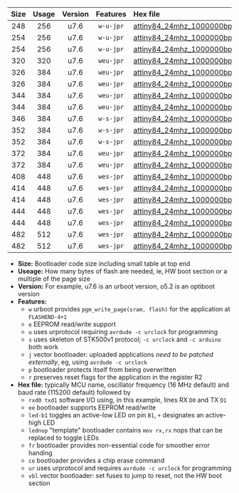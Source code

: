|Size|Usage|Version|Features|Hex file|
|:-:|:-:|:-:|:-:|:--|
|248|256|u7.6|`w-u-jpr`|[attiny84_24mhz_1000000bps_rxa3_txa2_ur_vbl.hex](https://raw.githubusercontent.com/stefanrueger/urboot/main/bootloaders/attiny84/fcpu_24mhz/1000000_bps/attiny84_24mhz_1000000bps_rxa3_txa2_ur_vbl.hex)|
|254|256|u7.6|`w-u-jpr`|[attiny84_24mhz_1000000bps_rxa3_txa2_led+a4_ur_vbl.hex](https://raw.githubusercontent.com/stefanrueger/urboot/main/bootloaders/attiny84/fcpu_24mhz/1000000_bps/attiny84_24mhz_1000000bps_rxa3_txa2_led+a4_ur_vbl.hex)|
|254|256|u7.6|`w-u-jpr`|[attiny84_24mhz_1000000bps_rxa3_txa2_lednop_ur_vbl.hex](https://raw.githubusercontent.com/stefanrueger/urboot/main/bootloaders/attiny84/fcpu_24mhz/1000000_bps/attiny84_24mhz_1000000bps_rxa3_txa2_lednop_ur_vbl.hex)|
|320|320|u7.6|`weu-jpr`|[attiny84_24mhz_1000000bps_rxa3_txa2_ee_ur_vbl.hex](https://raw.githubusercontent.com/stefanrueger/urboot/main/bootloaders/attiny84/fcpu_24mhz/1000000_bps/attiny84_24mhz_1000000bps_rxa3_txa2_ee_ur_vbl.hex)|
|326|384|u7.6|`weu-jpr`|[attiny84_24mhz_1000000bps_rxa3_txa2_ee_led+a4_ur_vbl.hex](https://raw.githubusercontent.com/stefanrueger/urboot/main/bootloaders/attiny84/fcpu_24mhz/1000000_bps/attiny84_24mhz_1000000bps_rxa3_txa2_ee_led+a4_ur_vbl.hex)|
|326|384|u7.6|`weu-jpr`|[attiny84_24mhz_1000000bps_rxa3_txa2_ee_lednop_ur_vbl.hex](https://raw.githubusercontent.com/stefanrueger/urboot/main/bootloaders/attiny84/fcpu_24mhz/1000000_bps/attiny84_24mhz_1000000bps_rxa3_txa2_ee_lednop_ur_vbl.hex)|
|344|384|u7.6|`weu-jpr`|[attiny84_24mhz_1000000bps_rxa3_txa2_ee_led+a4_fr_ur_vbl.hex](https://raw.githubusercontent.com/stefanrueger/urboot/main/bootloaders/attiny84/fcpu_24mhz/1000000_bps/attiny84_24mhz_1000000bps_rxa3_txa2_ee_led+a4_fr_ur_vbl.hex)|
|344|384|u7.6|`weu-jpr`|[attiny84_24mhz_1000000bps_rxa3_txa2_ee_lednop_fr_ur_vbl.hex](https://raw.githubusercontent.com/stefanrueger/urboot/main/bootloaders/attiny84/fcpu_24mhz/1000000_bps/attiny84_24mhz_1000000bps_rxa3_txa2_ee_lednop_fr_ur_vbl.hex)|
|346|384|u7.6|`w-s-jpr`|[attiny84_24mhz_1000000bps_rxa3_txa2_vbl.hex](https://raw.githubusercontent.com/stefanrueger/urboot/main/bootloaders/attiny84/fcpu_24mhz/1000000_bps/attiny84_24mhz_1000000bps_rxa3_txa2_vbl.hex)|
|352|384|u7.6|`w-s-jpr`|[attiny84_24mhz_1000000bps_rxa3_txa2_led+a4_vbl.hex](https://raw.githubusercontent.com/stefanrueger/urboot/main/bootloaders/attiny84/fcpu_24mhz/1000000_bps/attiny84_24mhz_1000000bps_rxa3_txa2_led+a4_vbl.hex)|
|352|384|u7.6|`w-s-jpr`|[attiny84_24mhz_1000000bps_rxa3_txa2_lednop_vbl.hex](https://raw.githubusercontent.com/stefanrueger/urboot/main/bootloaders/attiny84/fcpu_24mhz/1000000_bps/attiny84_24mhz_1000000bps_rxa3_txa2_lednop_vbl.hex)|
|372|384|u7.6|`weu-jpr`|[attiny84_24mhz_1000000bps_rxa3_txa2_ee_led+a4_fr_ce_ur_vbl.hex](https://raw.githubusercontent.com/stefanrueger/urboot/main/bootloaders/attiny84/fcpu_24mhz/1000000_bps/attiny84_24mhz_1000000bps_rxa3_txa2_ee_led+a4_fr_ce_ur_vbl.hex)|
|372|384|u7.6|`weu-jpr`|[attiny84_24mhz_1000000bps_rxa3_txa2_ee_lednop_fr_ce_ur_vbl.hex](https://raw.githubusercontent.com/stefanrueger/urboot/main/bootloaders/attiny84/fcpu_24mhz/1000000_bps/attiny84_24mhz_1000000bps_rxa3_txa2_ee_lednop_fr_ce_ur_vbl.hex)|
|408|448|u7.6|`wes-jpr`|[attiny84_24mhz_1000000bps_rxa3_txa2_ee_vbl.hex](https://raw.githubusercontent.com/stefanrueger/urboot/main/bootloaders/attiny84/fcpu_24mhz/1000000_bps/attiny84_24mhz_1000000bps_rxa3_txa2_ee_vbl.hex)|
|414|448|u7.6|`wes-jpr`|[attiny84_24mhz_1000000bps_rxa3_txa2_ee_led+a4_vbl.hex](https://raw.githubusercontent.com/stefanrueger/urboot/main/bootloaders/attiny84/fcpu_24mhz/1000000_bps/attiny84_24mhz_1000000bps_rxa3_txa2_ee_led+a4_vbl.hex)|
|414|448|u7.6|`wes-jpr`|[attiny84_24mhz_1000000bps_rxa3_txa2_ee_lednop_vbl.hex](https://raw.githubusercontent.com/stefanrueger/urboot/main/bootloaders/attiny84/fcpu_24mhz/1000000_bps/attiny84_24mhz_1000000bps_rxa3_txa2_ee_lednop_vbl.hex)|
|444|448|u7.6|`wes-jpr`|[attiny84_24mhz_1000000bps_rxa3_txa2_ee_led+a4_fr_vbl.hex](https://raw.githubusercontent.com/stefanrueger/urboot/main/bootloaders/attiny84/fcpu_24mhz/1000000_bps/attiny84_24mhz_1000000bps_rxa3_txa2_ee_led+a4_fr_vbl.hex)|
|444|448|u7.6|`wes-jpr`|[attiny84_24mhz_1000000bps_rxa3_txa2_ee_lednop_fr_vbl.hex](https://raw.githubusercontent.com/stefanrueger/urboot/main/bootloaders/attiny84/fcpu_24mhz/1000000_bps/attiny84_24mhz_1000000bps_rxa3_txa2_ee_lednop_fr_vbl.hex)|
|482|512|u7.6|`wes-jpr`|[attiny84_24mhz_1000000bps_rxa3_txa2_ee_led+a4_fr_ce_vbl.hex](https://raw.githubusercontent.com/stefanrueger/urboot/main/bootloaders/attiny84/fcpu_24mhz/1000000_bps/attiny84_24mhz_1000000bps_rxa3_txa2_ee_led+a4_fr_ce_vbl.hex)|
|482|512|u7.6|`wes-jpr`|[attiny84_24mhz_1000000bps_rxa3_txa2_ee_lednop_fr_ce_vbl.hex](https://raw.githubusercontent.com/stefanrueger/urboot/main/bootloaders/attiny84/fcpu_24mhz/1000000_bps/attiny84_24mhz_1000000bps_rxa3_txa2_ee_lednop_fr_ce_vbl.hex)|

- **Size:** Bootloader code size including small table at top end
- **Useage:** How many bytes of flash are needed, ie, HW boot section or a multiple of the page size
- **Version:** For example, u7.6 is an urboot version, o5.2 is an optiboot version
- **Features:**
  + `w` urboot provides `pgm_write_page(sram, flash)` for the application at `FLASHEND-4+1`
  + `e` EEPROM read/write support
  + `u` uses urprotocol requiring `avrdude -c urclock` for programming
  + `s` uses skeleton of STK500v1 protocol; `-c urclock` and `-c arduino` both work
  + `j` vector bootloader: uploaded applications *need to be patched externally*, eg, using `avrdude -c urclock`
  + `p` bootloader protects itself from being overwritten
  + `r` preserves reset flags for the application in the register R2
- **Hex file:** typically MCU name, oscillator frequency (16 MHz default) and baud rate (115200 default) followed by
  + `rxd0 txd1` software I/O using, in this example, lines RX `D0` and TX `D1`
  + `ee` bootloader supports EEPROM read/write
  + `led-b1` toggles an active-low LED on pin `B1`, `+` designates an active-high LED
  + `lednop` "template" bootloader contains `mov rx,rx` nops that can be replaced to toggle LEDs
  + `fr` bootloader provides non-essential code for smoother error handing
  + `ce` bootloader provides a chip erase command
  + `ur` uses urprotocol and requires `avrdude -c urclock` for programming
  + `vbl` vector bootloader: set fuses to jump to reset, not the HW boot section
